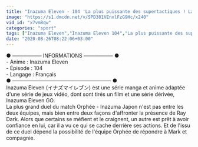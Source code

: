 ```yaml
---
title: "Inazuma Eleven - 104 'La plus puissante des supertactiques ! La contre-attaque Catenaccio'"
image: "https://s1.dmcdn.net/v/SPD381VEnxlFzG9Hc/x240"
vid_id: "x7vm8qw"
categories: "sport"
tags: ["Inazuma Eleven","Inazuma Eleven 104","La plus puissante des supertactiques  La contre-attaque Catenaccio"]
date: "2020-08-26T08:22:06+03:00"
---
```

● ──────── INFORMATIONS ──────── ●  <br>- Anime : Inazuma Eleven  <br>- Épisode : 104  <br>- Langage : Français  <br>● ─────────────────────────── ●  <br>Inazuma Eleven (イナズマイレブン) est une série manga et anime adaptée d'une série de jeux vidéo, dont sont tirés un film et une série dérivée, Inazuma Eleven GO.  <br>La plus grand duel du match Orphée - Inazuma Japon n'est pas entre les deux équipes, mais bien entre deux façons d'affronter la présence de Ray Dark. Alors que certains se méfient et le craignent, un autre est prêt à avoir confiance en lui, car il a vu ce qui se cache derrière ses actions. Et de l'issu de ce duel dépend la possibilité de l'équipe Orphée de répondre à Mark et compagnie.
